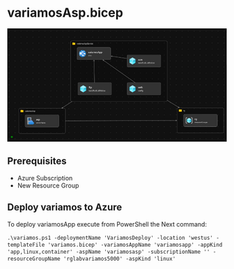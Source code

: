 # variamosAsp.bicep

![Variamos Deployment Diagram](DeplymentDiagram.jpg "Variamos Deployment Diagram")

## Prerequisites

- Azure Subscription
- New Resource Group

## Deploy variamos to Azure

To deploy variamosApp execute from PowerShell the Next command:

    .\variamos.ps1 -deploymentName 'VariamosDeploy' -location 'westus' -templateFile 'variamos.bicep' -variamosAppName 'variamosapp' -appKind 'app,linux,container' -aspName 'variamosasp' -subscriptionName '' -resourceGroupName 'rglabvariamos5000' -aspKind 'linux'
